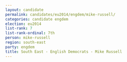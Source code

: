 ```yaml
---
layout: candidate
permalink: candidates/eu2014/engdem/mike-russell/
categories: candidate engdem
election: eu2014
list-rank: 7
list-rank-ordinal: 7th
person: mike-russell
region: south-east
party: engdem
title: South East - English Democrats - Mike Russell
---
```

